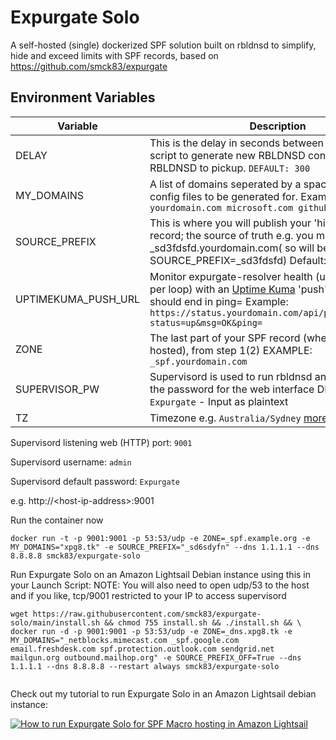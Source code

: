 # Expurgate Solo
 A self-hosted (single) dockerized SPF solution built on rbldnsd to simplify, hide and exceed limits with SPF records, based on https://github.com/smck83/expurgate

## Environment Variables


| Variable | Description | Required? |
| ------------- | ------------- | ------------- |
| DELAY | This is the delay in seconds between running the script to generate new RBLDNSD config files for RBLDNSD to pickup. `DEFAULT: 300` | N |
| MY_DOMAINS | A list of domains seperated by a space that you want config files to be generated for. Example: `yourdomain.com microsoft.com github.com` | Y |
| SOURCE_PREFIX | This is where you will publish your 'hidden' SPF record; the source of truth e.g. you might host it at _sd3fdsfd.yourdomain.com( so will be SOURCE_PREFIX=_sd3fdsfd) Default: `_xpg8` | N |
| UPTIMEKUMA_PUSH_URL | Monitor expurgate-resolver health (uptime and time per loop) with an [Uptime Kuma](https://github.com/louislam/uptime-kuma) 'push' monitor. URL should end in ping= Example: `https://status.yourdomain.com/api/push/D0A90al0HA?status=up&msg=OK&ping=` | N |
| ZONE | The last part of your SPF record (where rbldnsd is hosted), from step 1(2) EXAMPLE: `_spf.yourdomain.com`  | Y |
| SUPERVISOR_PW | Supervisord is used to run rbldnsd and resolver. Set the password for the web interface DEFAULT: `Expurgate`  - Input as plaintext | N |
| TZ | Timezone e.g. `Australia/Sydney` [more here](https://en.wikipedia.org/wiki/List_of_tz_database_time_zones)|


Supervisord listening web (HTTP) port: `9001`

Supervisord username: `admin`

Supervisord default password: `Expurgate`

e.g. http://\<host-ip-address\>:9001

Run the container now

`docker run -t -p 9001:9001 -p 53:53/udp -e ZONE=_spf.example.org -e MY_DOMAINS="xpg8.tk" -e SOURCE_PREFIX="_sd6sdyfn" --dns 1.1.1.1 --dns 8.8.8.8 smck83/expurgate-solo`

Run Expurgate Solo on an Amazon Lightsail Debian instance using this in your Launch Script:
NOTE: You will also need to open udp/53 to the host and if you like, tcp/9001 restricted to your IP to access supervisord
````
wget https://raw.githubusercontent.com/smck83/expurgate-solo/main/install.sh && chmod 755 install.sh && ./install.sh && \
docker run -d -p 9001:9001 -p 53:53/udp -e ZONE=_dns.xpg8.tk -e MY_DOMAINS="_netblocks.mimecast.com _spf.google.com email.freshdesk.com spf.protection.outlook.com sendgrid.net mailgun.org outbound.mailhop.org" -e SOURCE_PREFIX_OFF=True --dns 1.1.1.1 --dns 8.8.8.8 --restart always smck83/expurgate-solo


````

Check out my tutorial to run Expurgate Solo in an Amazon Lightsail debian instance:

[![How to run Expurgate Solo for SPF Macro hosting in Amazon Lightsail](https://img.youtube.com/vi/MeUNizXkdU8/0.jpg)](https://www.youtube.com/watch?v=MeUNizXkdU8)

